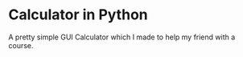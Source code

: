 # Calculator in Python
A pretty simple GUI Calculator which I made to help my friend with a course.
